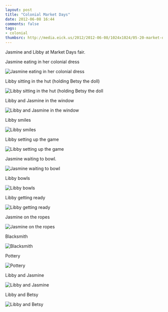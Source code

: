 ```yaml
---
layout: post
title: "Colonial Market Days"
date: 2012-06-08 16:44
comments: false
tags: 
- colonial
thumbsrc: http://media.eick.us/2012/2012-06-08/1024x1024/05-20-market-day-11.jpg
---
```

Jasmine and Libby at Market Days fair.

Jasmine eating in her colonial dress



![Jasmine eating in her colonial dress](http://media.eick.us/media/photographs/2012/2012-06-08/05-20-market-day-155.jpg)


Libby sitting in the hut (holding Betsy the doll)



![Libby sitting in the hut (holding Betsy the doll](http://media.eick.us/media/photographs/2012/2012-06-08/05-20-market-day-143.jpg)


Libby and Jasmine in the window



![Libby and Jasmine in the window](http://media.eick.us/media/photographs/2012/2012-06-08/05-20-market-day-116.jpg)


Libby smiles



![Libby smiles](http://media.eick.us/media/photographs/2012/2012-06-08/05-20-market-day-112.jpg)


Libby setting up the game



![Libby setting up the game](http://media.eick.us/media/photographs/2012/2012-06-08/05-20-market-day-88.jpg)


Jasmine waiting to bowl.



![Jasmine waiting to bowl](http://media.eick.us/media/photographs/2012/2012-06-08/05-20-market-day-75.jpg)


Libby bowls



![Libby bowls](http://media.eick.us/media/photographs/2012/2012-06-08/05-20-market-day-64.jpg)


Libby getting ready



![Libby getting ready](http://media.eick.us/media/photographs/2012/2012-06-08/05-20-market-day-63.jpg)


Jasmine on the ropes



![Jasmine on the ropes](http://media.eick.us/media/photographs/2012/2012-06-08/05-20-market-day-50.jpg)


Blacksmith



![Blacksmith](http://media.eick.us/media/photographs/2012/2012-06-08/05-20-market-day-23.jpg)


Pottery



![Pottery](http://media.eick.us/media/photographs/2012/2012-06-08/05-20-market-day-11.jpg)


Libby and Jasmine



![Libby and Jasmine](http://media.eick.us/media/photographs/2012/2012-06-08/05-20-market-day-4.jpg)


Libby and Betsy



![Libby and Betsy](http://media.eick.us/media/photographs/2012/2012-06-08/05-20-market-day-1.jpg)

